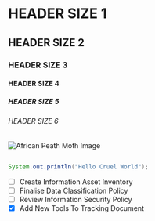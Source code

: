 # HEADER SIZE 1
## HEADER SIZE 2
### HEADER SIZE 3
#### HEADER SIZE 4
##### HEADER SIZE 5
###### HEADER SIZE 6
![African Peath Moth Image](https://github.com/user-attachments/assets/869c0cb5-baa0-4dca-9db4-76e7e3f384cf)

```Java Code

System.out.println("Hello Cruel World");

```
- [ ] Create Information Asset Inventory
- [ ] Finalise Data Classification Policy
- [ ] Review Information Security Policy
- [X] Add New Tools To Tracking Document
